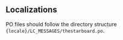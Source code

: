 ## Localizations

PO files should follow the directory structure `{locale}/LC_MESSAGES/thestarboard.po`.
